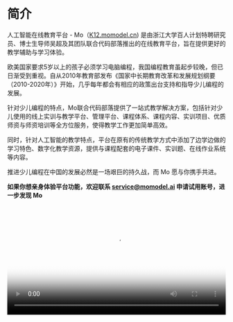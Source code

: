 # 简介

人工智能在线教育平台 - Mo（[K12.momodel.cn](https://k12.momodel.cn)) 是由浙江大学百人计划特聘研究员、博士生导师吴超及其团队联合代码部落推出的在线教育平台，旨在提供更好的教学辅助与学习体验。
  
欧美国家要求5岁以上的孩子必须学习电脑编程，我国编程教育虽起步较晚，但已日渐受到重视。自从2010年教育部发布《国家中长期教育改革和发展规划纲要（2010-2020年）》开始，几乎每年都会有相应的政策出台支持和指导少儿编程的发展。

针对少儿编程的特点，Mo联合代码部落提供了一站式教学解决方案，包括针对少儿使用的线上实训与教学平台、管理平台、课程体系、课程内容、实训项目、优质师资与师资培训等全方位服务，使得教学工作更加简单高效。

同时，针对人工智能的教学特点，平台在原有的传统教学方式中添加了边学边做的学习特色、数字化教学资源，提供与课程配套的电子课件、实训题、在线作业系统等内容。

推进少儿编程在中国的发展必然是一场艰巨的持久战，而 Mo 愿与你携手共进。

**如果你想亲身体验平台功能，欢迎联系 service@momodel.ai 申请试用账号，进一步发现 Mo**

<video src="https://files.momodel.cn/Mo_Box_edu_version_tutorial.mp4" controls="controls" poster="https://mo-imgs.momodel.cn/edu/fm.png" style="width: 100%;"></video>

